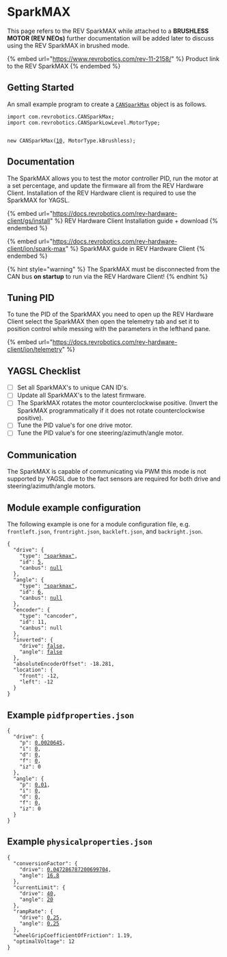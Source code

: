 # SparkMAX

This page refers to the REV SparkMAX while attached to a **BRUSHLESS MOTOR (REV NEOs)** further documentation will be added later to discuss using the REV SparkMAX in brushed mode.

{% embed url="https://www.revrobotics.com/rev-11-2158/" %}
Product link to the REV SparkMAX
{% endembed %}

## Getting Started

An small example program to create a [`CANSparkMax`](https://codedocs.revrobotics.com/java/com/revrobotics/cansparkmax) object is as follows.

<pre class="language-java"><code class="lang-java">import com.revrobotics.CANSparkMax;
import com.revrobotics.CANSparkLowLevel.MotorType;


new CANSparkMax(<a data-footnote-ref href="#user-content-fn-1">10</a>, MotorType.kBrushless);
</code></pre>

## Documentation

The SparkMAX allows you to test the motor controller PID, run the motor at a set percentage, and update the firmware all from the REV Hardware Client. Installation of the REV Hardware client is required to use the SparkMAX for YAGSL.

{% embed url="https://docs.revrobotics.com/rev-hardware-client/gs/install" %}
REV Hardware Client Installation guide + download
{% endembed %}

{% embed url="https://docs.revrobotics.com/rev-hardware-client/ion/spark-max" %}
SparkMAX guide in REV Hardware Client
{% endembed %}

{% hint style="warning" %}
The SparkMAX must be disconnected from the CAN bus **on startup** to run via the REV Hardware Client!
{% endhint %}

## Tuning PID

To tune the PID of the SparkMAX you need to open up the REV Hardware Client select the SparkMAX then open the telemetry tab and set it to position control while messing with the parameters in the lefthand pane.

{% embed url="https://docs.revrobotics.com/rev-hardware-client/ion/telemetry" %}

## YAGSL Checklist

* [ ] Set all SparkMAX's to unique CAN ID's.
* [ ] Update all SparkMAX's to the latest firmware.
* [ ] The SparkMAX rotates the motor counterclockwise positive. (Invert the SparkMAX programmatically if it does not rotate counterclockwise positive).
* [ ] Tune the PID value's for one drive motor.
* [ ] Tune the PID value's for one steering/azimuth/angle motor.

## Communication

The SparkMAX is capable of communicating via PWM this mode is not supported by YAGSL due to the fact sensors are required for both drive and steering/azimuth/angle motors.

## Module example configuration

The following example is one for a module configuration file, e.g. `frontleft.json`, `frontright.json`, `backleft.json`, and `backright.json`.

<pre class="language-json"><code class="lang-json">{
  "drive": {
    "type": <a data-footnote-ref href="#user-content-fn-2">"sparkmax"</a>,
    "id": <a data-footnote-ref href="#user-content-fn-3">5</a>,
    "canbus": <a data-footnote-ref href="#user-content-fn-4">null</a>
  },
  "angle": {
    "type": <a data-footnote-ref href="#user-content-fn-5">"sparkmax"</a>,
    "id": <a data-footnote-ref href="#user-content-fn-6">6</a>,
    "canbus": <a data-footnote-ref href="#user-content-fn-7">null</a>
  },
  "encoder": {
    "type": "cancoder",
    "id": 11,
    "canbus": null
  },
  "inverted": {
    "drive": <a data-footnote-ref href="#user-content-fn-8">false</a>,
    "angle": <a data-footnote-ref href="#user-content-fn-9">false</a>
  },
  "absoluteEncoderOffset": -18.281,
  "location": {
    "front": -12,
    "left": -12
  }
}
</code></pre>

## Example `pidfproperties.json`

<pre class="language-json"><code class="lang-json">{
  "drive": {
    "p": <a data-footnote-ref href="#user-content-fn-10">0.0020645</a>,
    "i": <a data-footnote-ref href="#user-content-fn-11">0</a>,
    "d": <a data-footnote-ref href="#user-content-fn-12">0</a>,
    "f": <a data-footnote-ref href="#user-content-fn-13">0</a>,
    "iz": 0
  },
  "angle": {
    "p": <a data-footnote-ref href="#user-content-fn-14">0.01</a>,
    "i": <a data-footnote-ref href="#user-content-fn-15">0</a>,
    "d": <a data-footnote-ref href="#user-content-fn-16">0</a>,
    "f": <a data-footnote-ref href="#user-content-fn-17">0</a>,
    "iz": 0
  }
}
</code></pre>

## Example `physicalproperties.json`

<pre class="language-json"><code class="lang-json">{
  "conversionFactor": {
    "drive": <a data-footnote-ref href="#user-content-fn-18">0.047286787200699704</a>,
    "angle": <a data-footnote-ref href="#user-content-fn-19">16.8</a>
  },
  "currentLimit": {
    "drive": <a data-footnote-ref href="#user-content-fn-20">40</a>,
    "angle": <a data-footnote-ref href="#user-content-fn-21">20</a>
  },
  "rampRate": {
    "drive": <a data-footnote-ref href="#user-content-fn-22">0.25</a>,
    "angle": <a data-footnote-ref href="#user-content-fn-23">0.25</a>
  },
  "wheelGripCoefficientOfFriction": 1.19,
  "optimalVoltage": 12
}
</code></pre>

[^1]: Refers to the SparkMAX with the CAN ID of `10`

[^2]: SparkMAX is selected as the motor type.

[^3]: CAN ID for this drive motor controller SparkMAX is `5`

[^4]: SparkMAX's are not compatible with CANivore's so this must be `null` or `""`.

[^5]: SparkMAX is selected as the motor type.

[^6]: CAN ID for this drive motor controller SparkMAX is `6`

[^7]: SparkMAX's are not compatible with CANivore's so this must be `null` or `""`.

[^8]: Drive motor does not need to be inverted to rotate counterclockwise positively.

[^9]: Steering/azimuth/angle motor does not need to be inverted to rotate counterclockwise positively.

[^10]: This is the kP which is used on the SparkMAX to maintain the desired velocity as meters/second.

[^11]: kI usually does not need to be set.

[^12]: kD would be useful to dampen this and achieve the velocity faster with minimal overshooting.

[^13]: This is the static feedforward as a percentage of voltage to have the wheel spin.

[^14]: This is the kP which is used on the SparkMAX to maintain the desired velocity as meters/second.

[^15]: kI usually does not need to be set.

[^16]: kD would be useful to dampen this and achieve the velocity faster with minimal overshooting.

[^17]: This is the static feedforward as a percentage of voltage to have the wheel spin.

[^18]: Conversion factor for an MK4i L2 with all NEO's. This is set on the motor controller using [`CANSparkMax.getEncoder().setPositionConversionFactor()`](https://codedocs.revrobotics.com/java/com/revrobotics/relativeencoder#setPositionConversionFactor\(double\))

[^19]: Conversion factor for an MK4i L2 with all NEO's. This is set on the motor controller using [`CANSparkMax.getEncoder().setPositionConversionFactor()`](https://codedocs.revrobotics.com/java/com/revrobotics/relativeencoder#setPositionConversionFactor\(double\))

[^20]: The maximum current the drive motor can draw is `40`Amps. Set using [`CANSparkMax.setSmartCurrentLimit`](https://codedocs.revrobotics.com/java/com/revrobotics/cansparkbase#setSmartCurrentLimit\(int\))

[^21]: The maximum current the drive motor can draw is `20`Amps. Set using [`CANSparkMax.setSmartCurrentLimit`](https://codedocs.revrobotics.com/java/com/revrobotics/cansparkbase#setSmartCurrentLimit\(int\))

[^22]: The maximum ramp rate of the SparkMAX, used to prevent brownouts. This is set using [`CANSparkMAX.setClosedLoopRampRate`](https://codedocs.revrobotics.com/java/com/revrobotics/cansparkbase#setClosedLoopRampRate\(double\))and [`CANSparkMax.setOpenLoopRampRate`](https://codedocs.revrobotics.com/java/com/revrobotics/cansparkbase#setOpenLoopRampRate\(double\))

[^23]: The maximum ramp rate of the SparkMAX, used to prevent brownouts. This is set using [`CANSparkMAX.setClosedLoopRampRate`](https://codedocs.revrobotics.com/java/com/revrobotics/cansparkbase#setClosedLoopRampRate\(double\))and [`CANSparkMax.setOpenLoopRampRate`](https://codedocs.revrobotics.com/java/com/revrobotics/cansparkbase#setOpenLoopRampRate\(double\))
